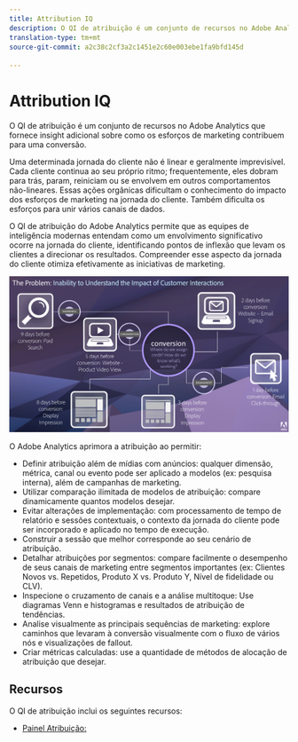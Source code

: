 ```yaml
---
title: Attribution IQ
description: O QI de atribuição é um conjunto de recursos no Adobe Analytics que fornece insight adicional sobre como os esforços de marketing contribuem para uma conversão.
translation-type: tm+mt
source-git-commit: a2c38c2cf3a2c1451e2c60e003ebe1fa9bfd145d

---
```



# Attribution IQ

O QI de atribuição é um conjunto de recursos no Adobe Analytics que fornece insight adicional sobre como os esforços de marketing contribuem para uma conversão.

Uma determinada jornada do cliente não é linear e geralmente imprevisível. Cada cliente continua ao seu próprio ritmo; frequentemente, eles dobram para trás, param, reiniciam ou se envolvem em outros comportamentos não-lineares. Essas ações orgânicas dificultam o conhecimento do impacto dos esforços de marketing na jornada do cliente. Também dificulta os esforços para unir vários canais de dados.

O QI de atribuição do Adobe Analytics permite que as equipes de inteligência modernas entendam como um envolvimento significativo ocorre na jornada do cliente, identificando pontos de inflexão que levam os clientes a direcionar os resultados. Compreender esse aspecto da jornada do cliente otimiza efetivamente as iniciativas de marketing.

![Problema de QI de atribuição](c-panels/attribution/assets/attribution_iq_problem.png)

O Adobe Analytics aprimora a atribuição ao permitir:

* Definir atribuição além de mídias com anúncios: qualquer dimensão, métrica, canal ou evento pode ser aplicado a modelos (ex: pesquisa interna), além de campanhas de marketing.
* Utilizar comparação ilimitada de modelos de atribuição: compare dinamicamente quantos modelos desejar.
* Evitar alterações de implementação: com processamento de tempo de relatório e sessões contextuais, o contexto da jornada do cliente pode ser incorporado e aplicado no tempo de execução.
* Construir a sessão que melhor corresponde ao seu cenário de atribuição.
* Detalhar atribuições por segmentos: compare facilmente o desempenho de seus canais de marketing entre segmentos importantes (ex: Clientes Novos vs. Repetidos, Produto X vs. Produto Y, Nível de fidelidade ou CLV).
* Inspecione o cruzamento de canais e a análise multitoque: Use diagramas Venn e histogramas e resultados de atribuição de tendências.
* Analise visualmente as principais sequências de marketing: explore caminhos que levaram à conversão visualmente com o fluxo de vários nós e visualizações de fallout.
* Criar métricas calculadas: use a quantidade de métodos de alocação de atribuição que desejar.

## Recursos

O QI de atribuição inclui os seguintes recursos:

* [Painel Atribuição:](c-panels/attribution/attribution.md)
